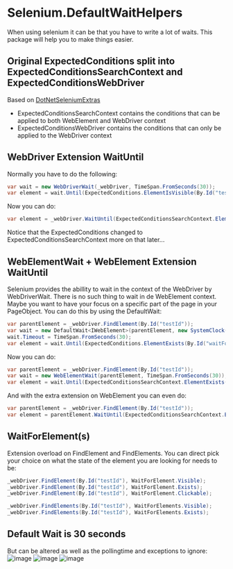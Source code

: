 # Selenium.DefaultWaitHelpers
When using selenium it can be that you have to write a lot of waits. This package will help you to make things easier.

## Original ExpectedConditions split into ExpectedConditionsSearchContext and ExpectedConditionsWebDriver
Based on [DotNetSeleniumExtras](https://github.com/DotNetSeleniumTools/DotNetSeleniumExtras/blob/master/src/WaitHelpers/ExpectedConditions.cs)
- ExpectedConditionsSearchContext contains the conditions that can be applied to both WebElement and WebDriver context
- ExpectedConditionsWebDriver contains the conditions that can only be applied to the WebDriver context

## WebDriver Extension WaitUntil
Normally you have to do the following:
```csharp
var wait = new WebDriverWait(_webDriver, TimeSpan.FromSeconds(30));
var element = wait.Until(ExpectedConditions.ElementIsVisible(By.Id("testId")));
```
Now you can do:
```csharp
var element = _webDriver.WaitUntil(ExpectedConditionsSearchContext.ElementIsVisible(By.Id("testId")));
```
Notice that the ExpectedConditions changed to ExpectedConditionsSearchContext more on that later...

## WebElementWait + WebElement Extension WaitUntil
Selenium provides the abillity to wait in the context of the WebDriver by WebDriverWait. There is no such thing to wait in de WebElement context. Maybe you want to have your focus on a specific part of the page in your PageObject. You can do this by using the DefaultWait:
```csharp
var parentElement = _webDriver.FindElement(By.Id("testId"));
var wait = new DefaultWait<IWebElement>(parentElement, new SystemClock());
wait.Timeout = TimeSpan.FromSeconds(30);
var element = wait.Until(ExpectedConditions.ElementExists(By.Id("waitForThisElement")));
```
Now you can do:
```csharp
var parentElement = _webDriver.FindElement(By.Id("testId"));
var wait = new WebElementWait(parentElement, TimeSpan.FromSeconds(30));
var element = wait.Until(ExpectedConditionsSearchContext.ElementExists(By.Id("waitForThisElement")));
```
And with the extra extension on WebElement you can even do:
```csharp
var parentElement = _webDriver.FindElement(By.Id("testId"));
var element = parentElement.WaitUntil(ExpectedConditionsSearchContext.ElementExists(By.Id("waitForThisElement")));
```

## WaitForElement(s)
Extension overload on FindElement and FindElements. You can direct pick your choice on what the state of the element you are looking for needs to be:
```csharp
_webDriver.FindElement(By.Id("testId"), WaitForElement.Visible);
_webDriver.FindElement(By.Id("testId"), WaitForElement.Exists);
_webDriver.FindElement(By.Id("testId"), WaitForElement.Clickable);

_webDriver.FindElements(By.Id("testId"), WaitForElements.Visible);
_webDriver.FindElements(By.Id("testId"), WaitForElements.Exists);
```

## Default Wait is 30 seconds
But can be altered as well as the pollingtime and exceptions to ignore:
![image](https://user-images.githubusercontent.com/50708069/118129117-11ff3300-b3fc-11eb-8de1-9356983f76dc.png)
![image](https://user-images.githubusercontent.com/50708069/118129163-217e7c00-b3fc-11eb-975d-ad130178b545.png)
![image](https://user-images.githubusercontent.com/50708069/118129202-2c391100-b3fc-11eb-841c-0db5e0e8fc17.png)
